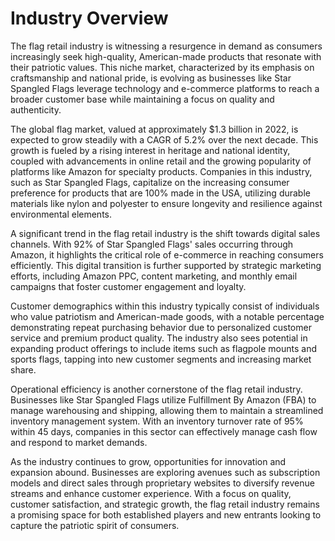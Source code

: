 # Industry Overview

The flag retail industry is witnessing a resurgence in demand as consumers increasingly seek high-quality, American-made products that resonate with their patriotic values. This niche market, characterized by its emphasis on craftsmanship and national pride, is evolving as businesses like Star Spangled Flags leverage technology and e-commerce platforms to reach a broader customer base while maintaining a focus on quality and authenticity.

The global flag market, valued at approximately $1.3 billion in 2022, is expected to grow steadily with a CAGR of 5.2% over the next decade. This growth is fueled by a rising interest in heritage and national identity, coupled with advancements in online retail and the growing popularity of platforms like Amazon for specialty products. Companies in this industry, such as Star Spangled Flags, capitalize on the increasing consumer preference for products that are 100% made in the USA, utilizing durable materials like nylon and polyester to ensure longevity and resilience against environmental elements.

A significant trend in the flag retail industry is the shift towards digital sales channels. With 92% of Star Spangled Flags' sales occurring through Amazon, it highlights the critical role of e-commerce in reaching consumers efficiently. This digital transition is further supported by strategic marketing efforts, including Amazon PPC, content marketing, and monthly email campaigns that foster customer engagement and loyalty.

Customer demographics within this industry typically consist of individuals who value patriotism and American-made goods, with a notable percentage demonstrating repeat purchasing behavior due to personalized customer service and premium product quality. The industry also sees potential in expanding product offerings to include items such as flagpole mounts and sports flags, tapping into new customer segments and increasing market share.

Operational efficiency is another cornerstone of the flag retail industry. Businesses like Star Spangled Flags utilize Fulfillment By Amazon (FBA) to manage warehousing and shipping, allowing them to maintain a streamlined inventory management system. With an inventory turnover rate of 95% within 45 days, companies in this sector can effectively manage cash flow and respond to market demands.

As the industry continues to grow, opportunities for innovation and expansion abound. Businesses are exploring avenues such as subscription models and direct sales through proprietary websites to diversify revenue streams and enhance customer experience. With a focus on quality, customer satisfaction, and strategic growth, the flag retail industry remains a promising space for both established players and new entrants looking to capture the patriotic spirit of consumers.